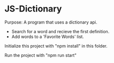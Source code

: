 # JS-Dictionary

Purpose: A program that uses a dictionary api. 
- Search for a word and recieve the first definition.
- Add words to a 'Favorite Words' list.

Initialize this project with "npm install" in this folder.

Run the project with "npm run start"
